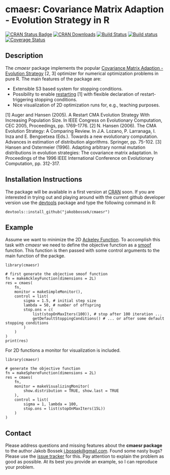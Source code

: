 # cmaesr: Covariance Matrix Adaption - Evolution Strategy in R

[![CRAN Status Badge](http://www.r-pkg.org/badges/version/cmaesr)](http://cran.r-project.org/web/packages/cmaesr)
[![CRAN Downloads](http://cranlogs.r-pkg.org/badges/cmaesr)](http://cran.rstudio.com/web/packages/cmaesr/index.html)
[![Build Status](https://travis-ci.org/jakobbossek/cmaesr.svg?branch=master)](https://travis-ci.org/jakobbossek/cmaesr)
[![Build status](https://ci.appveyor.com/api/projects/status/eu0nns2dsgocwntw/branch/master?svg=true)](https://ci.appveyor.com/project/jakobbossek/cmaesr/branch/master)
[![Coverage Status](https://coveralls.io/repos/jakobbossek/cmaesr/badge.svg)](https://coveralls.io/r/jakobbossek/cmaesr)

## Description

The *cmaesr* package implements the popular [Covariance Matrix Adaption - Evolution Strategy](https://www.lri.fr/~hansen/cmatutorial.pdf) [2, 3] optimizer for numerical optimization problems in pure R. The main features of the package are:
* Extensible S3 based system for stopping conditions.
* Possibility to enable [restarting](https://www.google.de/url?sa=t&rct=j&q=&esrc=s&source=web&cd=4&cad=rja&uact=8&ved=0CDgQFjADahUKEwiHyr2B3-fIAhVEOBoKHZFPBgs&url=https%3A%2F%2Fwww.lri.fr%2F~hansen%2Fcec2005ipopcmaes.pdf&usg=AFQjCNGwtYnwiRizaVZzbrfeXZjj-DYLtg&sig2=kMpEze_3Qe965UZ08wl-sw&bvm=bv.106130839,d.bGg) [1] with flexible declaration of restart-triggering stopping conditions.
* Nice visualization of 2D optimization runs for, e.g., teaching purposes.

[1] Auger and Hansen (2005). A Restart CMA Evolution Strategy With Increasing
Population Size. In IEEE Congress on Evolutionary Computation, CEC 2005, Proceedings, pp. 1769-1776.
[2] N. Hansen (2006). The CMA Evolution Strategy: A Comparing Review. In J.A. Lozano, P. Larranaga, I. Inza and E. Bengoetxea (Eds.). Towards a new evolutionary computation. Advances in estimation of distribution algorithms. Springer, pp. 75-102.
[3] Hansen and Ostermeier (1996). Adapting arbitrary normal mutation distributions in evolution strategies: The covariance matrix adaptation. In Proceedings of the 1996 IEEE International Conference on Evolutionary Computation, pp. 312-317.

## Installation Instructions

The package will be available in a first version at [CRAN](http://cran.r-project.org) soon. If you are interested in trying out and playing around with the current github developer version use the [devtools](https://github.com/hadley/devtools) package and type the following command in R:

```splus
devtools::install_github("jakobbossek/cmaesr")
```

## Example

Assume we want to minimize the 2D [Ackeley Function](http://www.sfu.ca/~ssurjano/ackley.html). To accomplish this task with *cmaesr* we need to define the objective function as a [smoof](https://github.com/jakobbossek/smoof) function. This function is then passed with some control arguments to the main function of the packge.

```splus
library(cmaesr)

# first generate the objective smoof function
fn = makeAckleyFunction(dimensions = 2L)
res = cmaes(
    fn, 
    monitor = makeSimpleMonitor(),
    control = list(
        sigma = 1.5, # initial step size
        lambda = 50, # number of offspring
        stop.ons = c(
            list(stopOnMaxIters(100)), # stop after 100 iteration ...
            getDefaultStoppingConditions() # ... or after some default stopping conditions
        )
    )
)
print(res)
```

For 2D functions a monitor for visualization is included.
```splus
library(cmaesr)

# generate the objective function
fn = makeSphereFunction(dimensions = 2L)
res = cmaes(
    fn,
    monitor = makeVisualizingMonitor(
        show.distribution = TRUE, show.last = TRUE
    ),
    control = list(
        sigma = 1, lambda = 100,
        stop.ons = list(stopOnMaxIters(15L))
    )
)
```

## Contact

Please address questions and missing features about the **cmaesr package** to the author Jakob Bossek <j.bossek@gmail.com>. Found some nasty bugs? Please use the [issue tracker](https://github.com/jakobbossek/cmaesr/issues) for this. Pay attention to explain the problem as good as possible. At its best you provide an example, so I can reproduce your problem.
